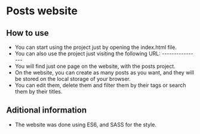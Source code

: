 # Posts website

## How to use

- You can start using the project just by opening the index.html file.
- You can also use the project just visiting the following URL: ----------------
- You will find just one page on the website, with the posts project.
- On the website, you can create as many posts as you want, and they will be stored on the local storage of your browser.
- You can edit them, delete them and filter them by their tags or search them by their titles.

## Aditional information

- The website was done using ES6, and SASS for the style.
